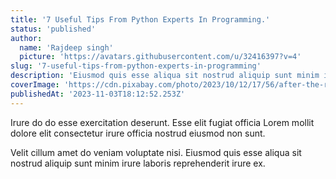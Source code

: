 ```yaml
---
title: '7 Useful Tips From Python Experts In Programming.'
status: 'published'
author:
  name: 'Rajdeep singh'
  picture: 'https://avatars.githubusercontent.com/u/32416397?v=4'
slug: '7-useful-tips-from-python-experts-in-programming'
description: 'Eiusmod quis esse aliqua sit nostrud aliquip sunt minim irure laboris reprehenderit irure ex.'
coverImage: 'https://cdn.pixabay.com/photo/2023/10/12/17/56/after-the-rain-8311416_1280.jpg'
publishedAt: '2023-11-03T18:12:52.253Z'
---
```


Irure do do esse exercitation deserunt. Esse elit fugiat officia Lorem mollit dolore elit consectetur irure officia nostrud eiusmod non sunt.

Velit cillum amet do veniam voluptate nisi. Eiusmod quis esse aliqua sit nostrud aliquip sunt minim irure laboris reprehenderit irure ex.


